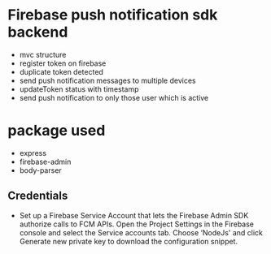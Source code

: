 # Firebase push notification sdk backend 
- mvc structure
- register token on firebase
- duplicate token detected 
- send  push notification messages to multiple devices
- updateToken status with timestamp 
- send push notification to only those user which is active

# package used 
- express
- firebase-admin
- body-parser

## Credentials
- Set up a Firebase Service Account that lets the Firebase Admin SDK authorize calls to FCM APIs. Open the Project Settings in the Firebase console and select the Service accounts tab. Choose ‘NodeJs' and click Generate new private key to download the configuration snippet.